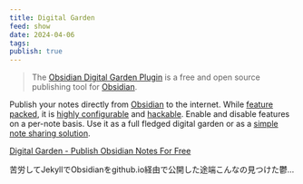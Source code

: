 ```yaml
---
title: Digital Garden
feed: show
date: 2024-04-06
tags: 
publish: true
---
```


> The [Obsidian Digital Garden Plugin](https://github.com/oleeskild/obsidian-digital-garden) is a free and open source publishing tool for [Obsidian](https://obsidian.md/).
>
Publish your notes directly from [Obsidian](https://obsidian.md/) to the internet. While [feature packed](https://dg-docs.ole.dev/features/), it is [highly configurable](https://dg-docs.ole.dev/getting-started/03-note-settings/) and [hackable](https://dg-docs.ole.dev/advanced/adding-custom-components/). Enable and disable features on a per-note basis. Use it as a full fledged digital garden or as a [simple note sharing solution](https://dg-docs.ole.dev/example-pages/simple-page/).

[Digital Garden - Publish Obsidian Notes For Free](https://dg-docs.ole.dev/)

苦労してJekyllでObsidianをgithub.io経由で公開した途端こんなの見つけた鬱…